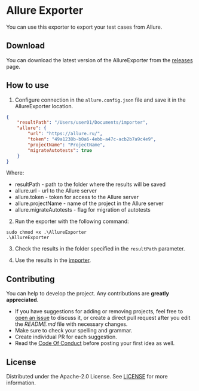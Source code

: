 # Allure Exporter

You can use this exporter to export your test cases from Allure.

## Download

You can download the latest version of the AllureExporter from the [releases](https://github.com/testit-tms/migrators/releases/latest) page.

## How to use

1. Configure connection in the `allure.config.json` file and save it in the AllureExporter location.

```json
{
    "resultPath": "/Users/user01/Documents/importer",
    "allure": {
        "url": "https://allure.ru/",
        "token": "49a1238b-b0a6-4ebb-a47c-acb2b7a9c4e9",
        "projectName": "ProjectName",
        "migrateAutotests": true
    }
}
```

Where:

- resultPath - path to the folder where the results will be saved
- allure.url - url to the Allure server
- allure.token - token for access to the Allure server
- allure.projectName - name of the project in the Allure server
- allure.migrateAutotests - flag for migration of autotests

2. Run the exporter with the following command:

```console
sudo chmod +x .\AllureExporter
.\AllureExporter
```

3. Check the results in the folder specified in the `resultPath` parameter.

4. Use the results in the [importer](https://github.com/testit-tms/migrators/tree/main/Migrators/Importer/Readme.md).

## Contributing

You can help to develop the project. Any contributions are **greatly appreciated**.

* If you have suggestions for adding or removing projects, feel free
  to [open an issue](https://github.com/testit-tms/migrators/issues/new) to discuss it, or create a direct pull
  request after you edit the *README.md* file with necessary changes.
* Make sure to check your spelling and grammar.
* Create individual PR for each suggestion.
* Read the [Code Of Conduct](https://github.com/testit-tms/migrators/blob/main/CODE_OF_CONDUCT.md) before posting
  your first idea as well.

## License

Distributed under the Apache-2.0 License.
See [LICENSE](https://github.com/testit-tms/migrators/blob/main/LICENSE) for more information.
